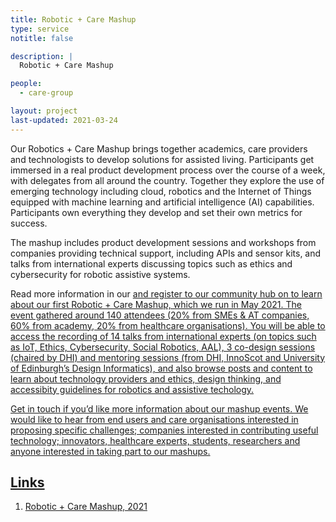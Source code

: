 ```yaml
---
title: Robotic + Care Mashup
type: service
notitle: false

description: |
  Robotic + Care Mashup

people:
  - care-group

layout: project
last-updated: 2021-03-24
---
```


<!--<img style="padding-top:5pt;" src="https://care.hw.ac.uk/img/ralt.png" height="60pt"> -->

<p>
Our Robotics + Care Mashup brings together academics, care providers and technologists to develop solutions for assisted living. Participants get immersed in a real product development process over the course of a week, with delegates from all around the country. Together they explore the use of emerging technology including cloud, robotics and the Internet of Things equipped with machine learning and artificial intelligence (AI) capabilities. Participants own everything they develop and set their own metrics for success.   
</p>

<p>
The mashup includes product development sessions and workshops from companies providing technical support, including APIs and sensor kits, and talks from international experts discussing topics such as ethics and cybersecurity for robotic assistive systems.
</p>

<p>Read more information in our <a href="https://care.hw.ac.uk/downloads/OpenAAL_FAQs.pdf"Q&A document</a> and register to our community hub on <a href="https://vi.to/hubs/robotics-care-mashup"Vi.to</a> to learn about our first Robotic + Care Mashup, which we run in May 2021. 
The event gathered around 140 attendees (20% from SMEs & AT companies, 60% from academy, 20% from healthcare organisations).
You will be able to access the recording of 14 talks from international experts (on topics such as IoT, Ethics, Cybersecurity, Social Robotics, AAL), 3 co-design sessions (chaired by DHI) and mentoring sessions (from DHI, InnoScot and University of Edinburgh’s Design Informatics), and also browse posts and content to learn about technology providers and ethics, design thinking, and accessibity guidelines for robotics and assistive techology.
</p>

<p>
Get in touch if you’d like more information about our mashup events. We would like to hear from end users and care organisations interested in proposing specific challenges; companies interested in contributing useful technology; innovators, healthcare experts, students, researchers and anyone interested in taking part to our mashups. <contact email>
</p>

## Links

1. <a href="https://vi.to/hubs/robotics-care-mashup">Robotic + Care Mashup, 2021</a>